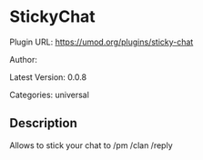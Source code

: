# StickyChat

Plugin URL: https://umod.org/plugins/sticky-chat

Author: 

Latest Version: 0.0.8

Categories: universal

## Description

Allows to stick your chat to /pm /clan /reply
